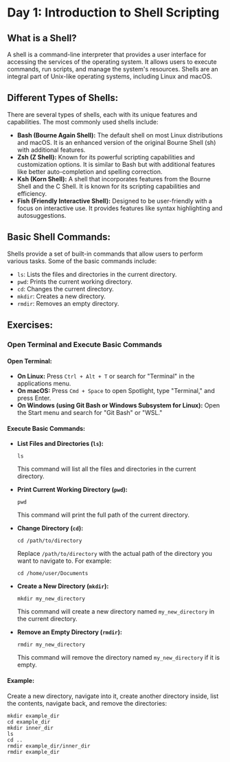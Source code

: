# Day 1: Introduction to Shell Scripting

## What is a Shell?

A shell is a command-line interpreter that provides a user interface for accessing the services of the operating system. It allows users to execute commands, run scripts, and manage the system's resources. Shells are an integral part of Unix-like operating systems, including Linux and macOS.

## Different Types of Shells:

There are several types of shells, each with its unique features and capabilities. The most commonly used shells include:

- **Bash (Bourne Again Shell):** The default shell on most Linux distributions and macOS. It is an enhanced version of the original Bourne Shell (sh) with additional features.
- **Zsh (Z Shell):** Known for its powerful scripting capabilities and customization options. It is similar to Bash but with additional features like better auto-completion and spelling correction.
- **Ksh (Korn Shell):** A shell that incorporates features from the Bourne Shell and the C Shell. It is known for its scripting capabilities and efficiency.
- **Fish (Friendly Interactive Shell):** Designed to be user-friendly with a focus on interactive use. It provides features like syntax highlighting and autosuggestions.

## Basic Shell Commands:

Shells provide a set of built-in commands that allow users to perform various tasks. Some of the basic commands include:

- `ls`: Lists the files and directories in the current directory.
- `pwd`: Prints the current working directory.
- `cd`: Changes the current directory.
- `mkdir`: Creates a new directory.
- `rmdir`: Removes an empty directory.

## Exercises:

### Open Terminal and Execute Basic Commands

#### Open Terminal:

- **On Linux:** Press `Ctrl + Alt + T` or search for "Terminal" in the applications menu.
- **On macOS:** Press `Cmd + Space` to open Spotlight, type "Terminal," and press Enter.
- **On Windows (using Git Bash or Windows Subsystem for Linux):** Open the Start menu and search for "Git Bash" or "WSL."

#### Execute Basic Commands:

- **List Files and Directories (`ls`):**
    ```
    ls
    ```
    This command will list all the files and directories in the current directory.

- **Print Current Working Directory (`pwd`):**
    ```
    pwd
    ```
    This command will print the full path of the current directory.

- **Change Directory (`cd`):**
    ```
    cd /path/to/directory
    ```
    Replace `/path/to/directory` with the actual path of the directory you want to navigate to. For example:
    ```
    cd /home/user/Documents
    ```

- **Create a New Directory (`mkdir`):**
    ```
    mkdir my_new_directory
    ```
    This command will create a new directory named `my_new_directory` in the current directory.

- **Remove an Empty Directory (`rmdir`):**
    ```
    rmdir my_new_directory
    ```
    This command will remove the directory named `my_new_directory` if it is empty.

#### Example:

Create a new directory, navigate into it, create another directory inside, list the contents, navigate back, and remove the directories:

```
mkdir example_dir
cd example_dir
mkdir inner_dir
ls
cd ..
rmdir example_dir/inner_dir
rmdir example_dir



